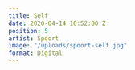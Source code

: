 ```yaml
---
title: Self
date: 2020-04-14 10:52:00 Z
position: 5
artist: Spoort
image: "/uploads/spoort-self.jpg"
format: Digital
---
```


